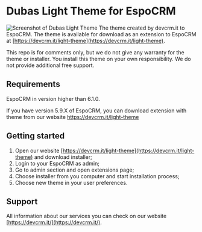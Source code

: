 # Dubas Light Theme for EspoCRM
![Screenshot of Dubas Light Theme](https://devcrm.it/files/2020-09-05_19-44-27_5341b3-kT-694352_68d5145808106b.png)
The theme created by devcrm.it to EspoCRM. The theme is available for download as an extension to EspoCRM at [https://devcrm.it/light-theme](https://devcrm.it/light-theme).

This repo is for comments only, but we do not give any warranty for the theme or installer. You install this theme on your own responsibility. We do not provide additional free support.

## Requirements
EspoCRM in version higher than 6.1.0.

If you have version 5.9.X of EspoCRM, you can download extension with theme from our website https://devcrm.it/light-theme

## Getting started
1. Open our website [https://devcrm.it/light-theme](https://devcrm.it/light-theme) and download installer;
2. Login to your EspoCRM as admin;
3. Go to admin section and open extensions page;
4. Choose installer from you computer and start installation process;
5. Choose new theme in your user preferences.

## Support
All information about our services you can check on our website [https://devcrm.it/](https://devcrm.it/).
